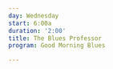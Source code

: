 ```yaml
---
day: Wednesday
start: 6:00a
duration: '2:00'
title: The Blues Professor
program: Good Morning Blues

---
```

